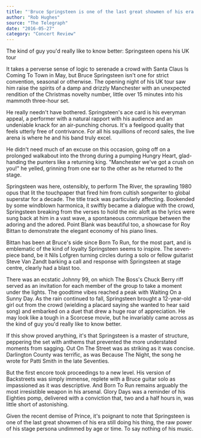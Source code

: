 ```yaml
---
title: "'Bruce Springsteen is one of the last great showmen of his era' - Etihad Stadium Manchester, review"
author: "Rob Hughes"
source: "The Telegraph"
date: "2016-05-27"
category: "Concert Review"
---
```


The kind of guy you'd really like to know better: Springsteen opens his UK tour

It takes a perverse sense of logic to serenade a crowd with Santa Claus Is Coming To Town in May, but Bruce Springsteen isn't one for strict convention, seasonal or otherwise. The opening night of his UK tour saw him raise the spirits of a damp and drizzly Manchester with an unexpected rendition of the Christmas novelty number, little over 15 minutes into his mammoth three-hour set.

He really needn't have bothered. Springsteen's ace card is his everyman appeal, a performer with a natural rapport with his audience and an undeniable knack for an air-punching chorus. It's a feelgood quality that feels utterly free of contrivance. For all his squillions of record sales, the live arena is where he and his band truly excel.

He didn't need much of an excuse on this occasion, going off on a prolonged walkabout into the throng during a pumping Hungry Heart, glad-handing the punters like a returning king. "Manchester we've got a crush on you!" he yelled, grinning from one ear to the other as he returned to the stage.

Springsteen was here, ostensibly, to perform The River, the sprawling 1980 opus that lit the touchpaper that fired him from cultish songwriter to global superstar for a decade. The title track was particularly affecting. Bookended by some windblown harmonica, it swiftly became a dialogue with the crowd, Springsteen breaking from the verses to hold the mic aloft as the lyrics were sung back at him in a vast wave, a spontaneous communique between the adoring and the adored. Point Blank was beautiful too, a showcase for Roy Bittan to demonstrate the elegant economy of his piano lines.

Bittan has been at Bruce's side since Born To Run, for the most part, and is emblematic of the kind of loyalty Springsteen seems to inspire. The seven- piece band, be it Nils Lofgren turning circles during a solo or fellow guitarist Steve Van Zandt barking a call and response with Springsteen at stage centre, clearly had a blast too.

There was an ecstatic Johnny 99, on which The Boss's Chuck Berry riff served as an invitation for each member of the group to take a moment under the lights. The goodtime vibes reached a peak with Waiting On a Sunny Day. As the rain continued to fall, Springsteen brought a 12-year-old girl out from the crowd (wielding a placard saying she wanted to hear said song) and embarked on a duet that drew a huge roar of appreciation. He may look like a tough in a Scorcese movie, but he invariably came across as the kind of guy you'd really like to know better.

If this show proved anything, it's that Springsteen is a master of structure, peppering the set with anthems that prevented the more understated moments from sagging. Out On The Street was as striking as it was concise. Darlington County was terrific, as was Because The Night, the song he wrote for Patti Smith in the late Seventies.

But the first encore took proceedings to a new level. His version of Backstreets was simply immense, replete with a Bruce guitar solo as impassioned as it was descriptive. And Born To Run remains arguably the most irresistible weapon in his arsenal. Glory Days was a reminder of his Eighties pomp, delivered with a conviction that, two and a half hours in, was little short of astonishing.

Given the recent demise of Prince, it's poignant to note that Springsteen is one of the last great showmen of his era still doing his thing, the raw power of his stage persona undimmed by age or time. To say nothing of his music.
